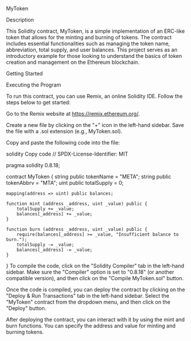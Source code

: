 MyToken

Description

This Solidity contract, MyToken, is a simple implementation of an ERC-like token that allows for the minting and burning of tokens. The contract includes essential functionalities such as managing the token name, abbreviation, total supply, and user balances. This project serves as an introductory example for those looking to understand the basics of token creation and management on the Ethereum blockchain.

Getting Started

Executing the Program

To run this contract, you can use Remix, an online Solidity IDE. Follow the steps below to get started:

Go to the Remix website at https://remix.ethereum.org/.

Create a new file by clicking on the "+" icon in the left-hand sidebar. Save the file with a .sol extension (e.g., MyToken.sol).

Copy and paste the following code into the file:

solidity
Copy code
// SPDX-License-Identifier: MIT

pragma solidity 0.8.18;

contract MyToken {
    string public tokenName = "META";
    string public tokenAbbrv = "MTA";
    uint public totalSupply = 0;

    mapping(address => uint) public balances;

    function mint (address _address, uint _value) public {
        totalSupply += _value;
        balances[_address] += _value;
    }
    
    function burn (address _address, uint _value) public {
        require(balances[_address] >= _value, "Insufficient balance to burn.");
        totalSupply -= _value;
        balances[_address] -= _value;
    }
}
To compile the code, click on the "Solidity Compiler" tab in the left-hand sidebar. Make sure the "Compiler" option is set to "0.8.18" (or another compatible version), and then click on the "Compile MyToken.sol" button.

Once the code is compiled, you can deploy the contract by clicking on the "Deploy & Run Transactions" tab in the left-hand sidebar. Select the "MyToken" contract from the dropdown menu, and then click on the "Deploy" button.

After deploying the contract, you can interact with it by using the mint and burn functions. You can specify the address and value for minting and burning tokens.
